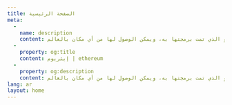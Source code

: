 ```yaml
---
title: الصفحة الرئيسية
meta:
  - 
    name: description
    content: إيثريوم منصة عالميه مفتوحة المصدر للتطبيقات اللامركزية. عبر إيثريوم يمكنك كتابة أكواد تتحكم بالقيمة الرقمية، ويتم تنفيذها تمامًا على النحو الذي تمت برمجتها به، ويمكن الوصول لها من أي مكان بالعالم.
  - 
    property: og:title
    content: إيثريوم | ethereum
  - 
    property: og:description
    content: إيثريوم منصة عالميه مفتوحة المصدر للتطبيقات اللامركزية. عبر إيثريوم يمكنك كتابة أكواد تتحكم بالقيمة الرقمية، ويتم تنفيذها تمامًا على النحو الذي تمت برمجتها به، ويمكن الوصول لها من أي مكان بالعالم.
lang: ar
layout: home
---
```


<HomePage/>